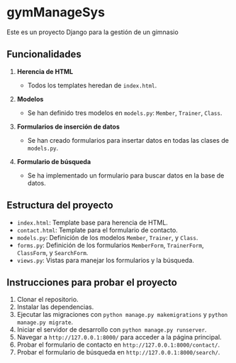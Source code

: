 # gymManageSys

Este es un proyecto Django para la gestión de un gimnasio

## Funcionalidades

1. **Herencia de HTML**
   - Todos los templates heredan de `index.html`.

2. **Modelos**
   - Se han definido tres modelos en `models.py`: `Member`, `Trainer`, `Class`.

3. **Formularios de inserción de datos**
   - Se han creado formularios para insertar datos en todas las clases de `models.py`.

4. **Formulario de búsqueda**
   - Se ha implementado un formulario para buscar datos en la base de datos.

## Estructura del proyecto

- `index.html`: Template base para herencia de HTML.
- `contact.html`: Template para el formulario de contacto.
- `models.py`: Definición de los modelos `Member`, `Trainer`, y `Class`.
- `forms.py`: Definición de los formularios `MemberForm`, `TrainerForm`, `ClassForm`, y `SearchForm`.
- `views.py`: Vistas para manejar los formularios y la búsqueda.

## Instrucciones para probar el proyecto

1. Clonar el repositorio.
2. Instalar las dependencias.
3. Ejecutar las migraciones con `python manage.py makemigrations` y `python manage.py migrate`.
4. Iniciar el servidor de desarrollo con `python manage.py runserver`.
5. Navegar a `http://127.0.0.1:8000/` para acceder a la página principal.
6. Probar el formulario de contacto en `http://127.0.0.1:8000/contact/`.
7. Probar el formulario de búsqueda en `http://127.0.0.1:8000/search/`.
